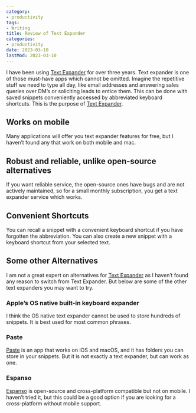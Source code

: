 ```yaml
---
category:
- productivity
tags:
- Writing
title: Review of Text Expander
categories:
- productivity
date: 2023-03-10
lastMod: 2023-03-10
---
```

I have been using [Text Expander](https://textexpander.com/) for over three years. Text expander is one of those must-have apps which cannot be omitted. Imagine the repetitive stuff we need to type all day, like email addresses and answering sales queries over DM’s or soliciting leads to entice them. This can be done with saved snippets conveniently accessed by abbreviated keyboard shortcuts. This is the purpose of [Text Expander](https://textexpander.com/).

## Works on mobile

Many applications will offer you text expander features for free, but I haven’t found any that work on both mobile and mac.

## Robust and reliable, unlike open-source alternatives

If you want reliable service, the open-source ones have bugs and are not actively maintained, so for a small monthly subscription, you get a text expander service which works.

## Convenient Shortcuts

You can recall a snippet with a convenient keyboard shortcut if you have forgotten the abbreviation. You can also create a new snippet with a keyboard shortcut from your selected text.

## Some other Alternatives

I am not a great expert on alternatives for [Text Expander](https://textexpander.com/) as I haven’t found any reason to switch from Text Expander. But below are some of the other text expanders you may want to try.

### Apple’s OS native built-in keyboard expander 

I think the OS native text expander cannot be used to store hundreds of snippets. It is best used for most common phrases.

### Paste 

[Paste](https://paste-app.en.softonic.com/mac) is an app that works on iOS and macOS, and it has folders you can store in your snippets. But it is not exactly a text expander, but can work as one.

### Espanso

[Espanso](https://espanso.org/) is open-source and cross-platform compatible but not on mobile. I haven’t tried it, but this could be a good option if you are looking for a cross-platform without mobile support.
